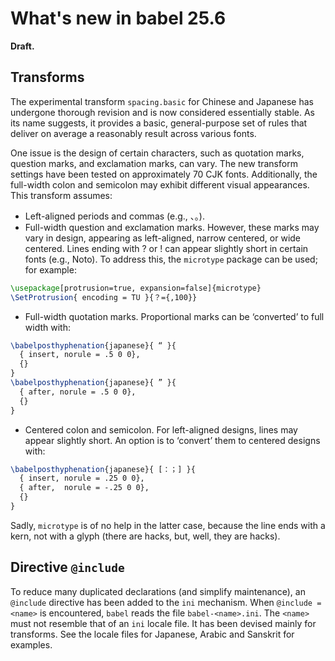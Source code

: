 # What's new in babel 25.6

**Draft.**

## Transforms

The experimental transform `spacing.basic` for Chinese and Japanese has
undergone thorough revision and is now considered essentially stable.
As its name suggests, it provides a basic, general-purpose set of rules
that deliver on average a reasonably result across various fonts.

One issue is the design of certain characters, such as quotation
marks, question marks, and exclamation marks, can vary. The new
transform settings have been tested on approximately 70 CJK fonts.
Additionally, the full-width colon and semicolon may exhibit different
visual appearances. This transform assumes:

* Left-aligned periods and commas (e.g., 、。).
* Full-width question and exclamation marks. However, these marks may
  vary in design, appearing as left-aligned, narrow centered, or wide
  centered. Lines ending with ? or ! can appear slightly short in
  certain fonts (e.g., Noto). To address this, the `microtype` package
  can be used; for example:
```tex
\usepackage[protrusion=true, expansion=false]{microtype}
\SetProtrusion{ encoding = TU }{？={,100}}
```
* Full-width quotation marks. Proportional marks can be ‘converted’
to full width with:
```tex
\babelposthyphenation{japanese}{ “ }{
  { insert, norule = .5 0 0},
  {}
}
\babelposthyphenation{japanese}{ ” }{
  { after, norule = .5 0 0},
  {}
}
```
* Centered colon and semicolon. For left-aligned designs, lines may
  appear slightly short. An option is to ‘convert’ them to centered
  designs with:
```tex
\babelposthyphenation{japanese}{ [：；] }{
  { insert, norule = .25 0 0},
  { after,  norule = -.25 0 0},
  {}
}
```
Sadly, `microtype` is of no help in the latter case, because
the line ends with a kern, not with a glyph (there are hacks, but,
well, they are hacks).

## Directive `@include` 

To reduce many duplicated declarations (and simplify maintenance), an
`@include` directive has been added to the `ini` mechanism. When
`@include = <name>` is encountered, `babel` reads the file
`babel-<name>.ini`. The `<name>` must not resemble that of an  `ini` locale
file. It has been devised mainly for transforms. See the locale files
for Japanese, Arabic and Sanskrit for examples.
